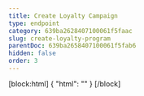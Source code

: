```yaml
---
title: Create Loyalty Campaign
type: endpoint
category: 639ba2628407100061f5faac
slug: create-loyalty-program
parentDoc: 639ba2658407100061f5fab6
hidden: false
order: 3
---
```

[block:html]
{
  "html": "<style>\n.LanguagePicker-divider { \n  display: none; }\n  \n[title=\"Toggle library\"] { \n  display: none; }\n</style>"
}
[/block]